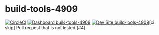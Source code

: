 # build-tools-4909

[![CircleCI](https://circleci.com/gh/pantheon-ci-bot/build-tools-4909.svg?style=shield)](https://circleci.com/gh/pantheon-ci-bot/build-tools-4909)
[![Dashboard build-tools-4909](https://img.shields.io/badge/dashboard-build_tools_4909-yellow.svg)](https://dashboard.pantheon.io/sites/2fa76b51-a8b0-4a0f-86ff-0cd1f1a9e0d9#dev/code)
[![Dev Site build-tools-4909](https://img.shields.io/badge/site-build_tools_4909-blue.svg)](http://dev-build-tools-4909.pantheonsite.io/)[ci skip] Pull request that is not tested (#4)
